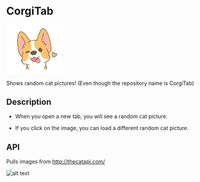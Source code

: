 # CorgiTab
<img src="https://github.com/kimberlyz/CorgiTab/blob/master/corgi.jpg" alt="CorgiTab Logo" width="150"> 

Shows random cat pictures! (Even though the repository name is CorgiTab)

## Description
* When you open a new tab, you will see a random cat picture. 

* If you click on the image, you can load a different random cat picture.

## API

Pulls images from <http://thecatapi.com/>

![alt text][catApiImg]

[catApiImg]: http://thecatapi.com/api/images/get?format=src&type=gif "Random Cat Gif from TheCatAPI.com"
